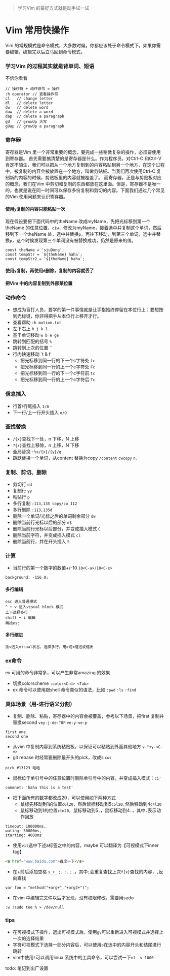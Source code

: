 > 学习Vim 的最好方式就是动手试一试

# Vim 常用快操作
Vim 的常规模式是命令模式，大多数时候，你都应该处于命令模式下。如果你需要编辑，编辑完以后立马回到命令模式。

### 学习Vim 的过程其实就是背单词、短语
不信你看看
```
// 操作符 + 动作命令 = 操作
:h operator // 查看操作符
cl   // change letter
dl   // delete letter
dw   // delete word
daw  // delete a word
dap  // delete a paragraph
gU   // growUp 大写
gUap // growUp a paragraph 
```

### 寄存器
寄存器是Vim 里一个非常重要的概念，要完成一些稍微复杂的操作，必须要使用到寄存器。
首先需要搞清楚的是寄存器是什么。作为程序员，对Ctrl-C 和Ctrl-V 肯定不陌生，我们可以把从一个地方复制到的内容粘贴到另一个地方，在这个过程中，被复制的内容会被放置在一个地方，叫做剪贴板。当我们再次使用Ctrl-C 复制新的内容的时候，剪贴板里的内容就被覆盖了。
而寄存器，正是与剪贴板对应的概念，我们在Vim 中剪切和复制的东西都放在这里面。但是，寄存器不是唯一的，也就是说在同一时间可以保存多份复制和剪切的内容。下面我们通过几个常见的Vim 使用问题来认识寄存器。
#### 使用`y`复制的内容只能粘贴一次
现在假设要把下面代码中的theName 改成myName，先把光标移到第一个theName 的任意位置，`ciw`，修改为myName，接着选中并复制这个单词，然后移到下一个theName 处，选中并替换`p`，再往下移动，到第三个单词，选中并替换`p`，这个时候发现第三个单词没有被替换成功，仍然是原来的值。
```
const theName = 'siuDong';
const tempStr = `${theName} haha`;
const tempStr2 = `${theName} haha`;
```

#### 使用`y`复制，再使用`d`删除，复制的内容就丢了

#### 把Vim 中的内容复制到外部某位置

### 动作命令
- 想成为盲打人员，要学的第一件事情就是让手指始终停留在本位行上；要想按到光标键，你非得把手从本位行上移开才行。
- 查看帮助 `:h motion.txt`
- 左下右上 `h j k l`
- 基于单词移动 `w b e ge`
- 跳转到匹配的括号 `%`
- 跳转到上次的位置 ``
- 行内快速移动 `t & f
    - 把光标移到同一行的下一个c字符处 `fc`
    - 把光标移到同一行的上一个c字符处 `Fc`
    - 把光标移到同一行的下一个c字符前 `tc`
    - 把光标移到同一行的上一个c字符后 `Tc`

### 信息插入
- 行首/行尾插入 `I/A`
- 下一行/上一行开头插入 `o/O`

### 查找替换
- `/{x}`查找下一处，n 下移，N 上移
- `?{x}`查找上移除，n 上移，N 下移
- 全局替换 `:%s/{x}/{y}/g`
- 跳跃替换一个单词，从content 替换为copy `/content` `cwcopy` `n.`

### 复制、剪切、删除
- 剪切行 `dd`
- 复制行 `yy`
- 粘贴行 `p`
- 多行复制 `:113,135 copy/co 112`
- 多行删除 `:113,135d`
- 删除一个单词/光标之后的单词剩余部分 `dw`
- 删除当前行光标以后的部分 `d$`
- 删除当前行光标以后部分，并变成插入模式 `C`
- 删除当前字符，并变成插入模式 `cl`
- 删除当前行，并在开头插入 `S`

### 计算
- 当前行的第一个数字的数值+/-10 `10<C-a>/10<C-x>`
```
background: -156 0;
```

#### 多行编辑
```
esc 进入普通模式
^ + v 进入visual block 模式
上下选择多行
shift + i 编辑
再按esc
```
#### 多行缩进
```
按v进入visual状态，选择多行，用>或<缩进或缩出
```

### ex命令
ex 可用的命令非常多，可以产生非常amazing 的效果
- 切换colorscheme `:color<C-d> <Tab>`
- ex 命令可以使用跟shell 命令类似的语法，比如 `:pwd` `:ls` `:find`

### 具体场景（用-进行语义分割）
- 复制、删除、粘贴，寄存器中的内容会被覆盖，参考以下场景，把first 复制并替换second `vey-j-de-"0P` `ve-y-ve-p` 
```
first one
second one
```
- 从vim 中复制内容到系统粘贴板，以保证可以粘贴到外面其他地方 `v-"+y-<C-v>`
- git rebase 时经常要删除最开头的pick，改成s `cws`
```
pick #13123 哈哈
```
- 鼠标位于单引号中的任意位置时删除单引号中的内容，并变成插入模式：`ci'`
```
commnet: 'haha this is a test'
```
- 把下面所有的数字都改成20，可以使用如下两种方式
    - 鼠标先移动到1的位置`c6l20`，然后鼠标移动到5`c5l20`, 然后移动到4`c4l20`
    - 鼠标移动到1的位置`ctm20`，鼠标移动到5`.`，鼠标移动到4`.`，其中`.`表示动作回放
```
timeout: 100000ms,
wating: 50000ms,
starting: 4000ms
```
- 使用`vit`选中下述a标签之中的内容，maybe 可以翻译为【可视模式下inner tag】
```html
<a href="www.baidu.com">百度一下</a>
```
- 在+前后添加空格 `s_+_` `;.` `;.` `;.`，其中`;`会重复查找上次`f{x}`查找的内容，`,`反向查找
```
var foo = "method("+arg+","+arg2+")";
```
- 在vim 中编辑完文件以后才发现，没有权限修改，需要用sudo
```
:w !sudo tee % > /dev/null
```

### tips
- 在可视模式下操作，退出可视模式后，使用`gv`可以重新进入可视模式并选择上一次的选择结果
- 字符可视模式下选择一部分内容后，可以使用`o`在选中的内容开头和结尾进行跳转
- vim中使用`!`可以调用linux 系统中的工具命令，可以尝试一下`nl -v 1000`

todo: 笔记到出厂设置


